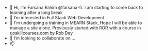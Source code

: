 - 👋 Hi, I’m Farsana Rahim @farsana-fr. I am starting to come back to learning after a long break
- 👀 I’m interested in Full Stack Web Development
- 🌱 I'm undergoing a training in MEARN Stack, Hope I will be able to manage a site alone. Previously started with ROR with a course in upskillcourses.com by Rob Dey
- 💞️ I’m looking to collaborate on ...
- 📫 

<!---
farsana-fr/farsana-fr is a ✨ special ✨ repository because its `README.md` (this file) appears on your GitHub profile.
You can click the Preview link to take a look at your changes.
--->
